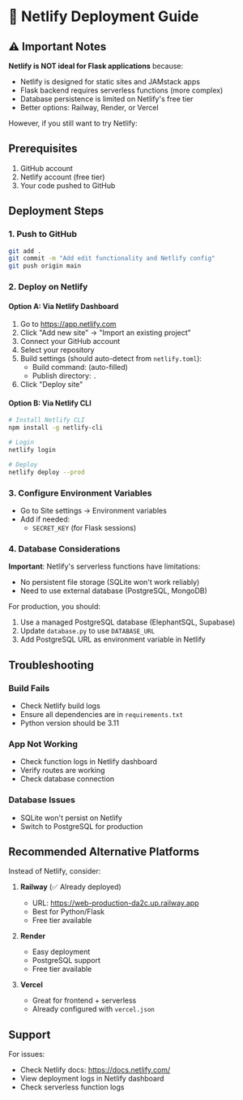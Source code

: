 # 🚀 Netlify Deployment Guide

## ⚠️ Important Notes

**Netlify is NOT ideal for Flask applications** because:
- Netlify is designed for static sites and JAMstack apps
- Flask backend requires serverless functions (more complex)
- Database persistence is limited on Netlify's free tier
- Better options: Railway, Render, or Vercel

However, if you still want to try Netlify:

## Prerequisites

1. GitHub account
2. Netlify account (free tier)
3. Your code pushed to GitHub

## Deployment Steps

### 1. Push to GitHub
```bash
git add .
git commit -m "Add edit functionality and Netlify config"
git push origin main
```

### 2. Deploy on Netlify

#### Option A: Via Netlify Dashboard
1. Go to https://app.netlify.com
2. Click "Add new site" → "Import an existing project"
3. Connect your GitHub account
4. Select your repository
5. Build settings (should auto-detect from `netlify.toml`):
   - Build command: (auto-filled)
   - Publish directory: `.`
6. Click "Deploy site"

#### Option B: Via Netlify CLI
```bash
# Install Netlify CLI
npm install -g netlify-cli

# Login
netlify login

# Deploy
netlify deploy --prod
```

### 3. Configure Environment Variables
- Go to Site settings → Environment variables
- Add if needed:
  - `SECRET_KEY` (for Flask sessions)

### 4. Database Considerations

**Important**: Netlify's serverless functions have limitations:
- No persistent file storage (SQLite won't work reliably)
- Need to use external database (PostgreSQL, MongoDB)

For production, you should:
1. Use a managed PostgreSQL database (ElephantSQL, Supabase)
2. Update `database.py` to use `DATABASE_URL`
3. Add PostgreSQL URL as environment variable in Netlify

## Troubleshooting

### Build Fails
- Check Netlify build logs
- Ensure all dependencies are in `requirements.txt`
- Python version should be 3.11

### App Not Working
- Check function logs in Netlify dashboard
- Verify routes are working
- Check database connection

### Database Issues
- SQLite won't persist on Netlify
- Switch to PostgreSQL for production

## Recommended Alternative Platforms

Instead of Netlify, consider:

1. **Railway** (✅ Already deployed)
   - URL: https://web-production-da2c.up.railway.app
   - Best for Python/Flask
   - Free tier available

2. **Render**
   - Easy deployment
   - PostgreSQL support
   - Free tier available

3. **Vercel**
   - Great for frontend + serverless
   - Already configured with `vercel.json`

## Support

For issues:
- Check Netlify docs: https://docs.netlify.com/
- View deployment logs in Netlify dashboard
- Check serverless function logs
